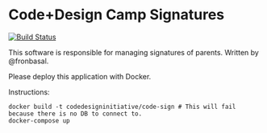 # Code+Design Camp Signatures

[![Build Status](https://travis-ci.org/CodeDesignInitiative/code-sign.svg?branch=master)](https://travis-ci.org/CodeDesignInitiative/code-sign)

This software is responsible for managing signatures of parents.
Written by @fronbasal.

Please deploy this application with Docker.

Instructions:

```
docker build -t codedesigninitiative/code-sign # This will fail because there is no DB to connect to.
docker-compose up
```